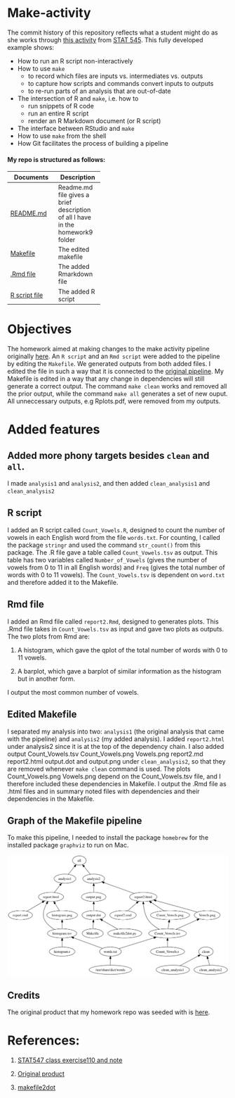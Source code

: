 Make-activity
=============

The commit history of this repository reflects what a student might do as she works through [this activity](http://stat545-ubc.github.io/automation04_make-activity.html) from [STAT 545](http://stat545-ubc.github.io). This fully developed example shows:

  * How to run an R script non-interactively
  * How to use `make`
    - to record which files are inputs vs. intermediates vs. outputs
    - to capture how scripts and commands convert inputs to outputs
    - to re-run parts of an analysis that are out-of-date
  * The intersection of R and `make`, i.e. how to
    - run snippets of R code
    - run an entire R script
    - render an R Markdown document (or R script)
  * The interface between RStudio and `make`
  * How to use `make` from the shell
  * How Git facilitates the process of building a pipeline
  
#### My repo is structured as follows:

<table style="width:42%;">
<colgroup>
<col width="23%" />
<col width="18%" />
</colgroup>
<thead>
<tr class="header">
<th><strong>Documents</strong></th>
<th><strong>Description</strong></th>
</tr>
</thead>
<tbody>
<tr class="odd">
<td><a href="https://github.com/STAT545-UBC-students/hw09-funkedavid82/blob/master/README.md">README.md</a></td>
<td>Readme.md file gives a brief description of all I have in the homework9 folder</td>
</tr>
<tr class="even">
<td><a href="https://github.com/STAT545-UBC-students/hw09-funkedavid82/blob/master/Makefile">Makefile</a></td>
<td>The edited makefile </td>
</tr>
<tr class="odd">
<td><a href="https://github.com/STAT545-UBC-students/hw09-funkedavid82/blob/master/Makefile">.Rmd file</a></td>
<td>The added Rmarkdown file </td>
</tr>
<tr class="even">
<td><a href="https://github.com/STAT545-UBC-students/hw09-funkedavid82/blob/master/Makefile">R script file</a></td>
<td>The added R script </td>
</tr>
</tbody>
</table>

# Objectives

The homework aimed at making changes to the make activity pipeline originally [here](https://github.com/STAT545-UBC/make-activity). An `R script` and an `Rmd script` were added to the pipeline by editing the `Makefile`. We generated outputs from both added files. I edited the file in such a way that it is connected to the [original pipeline](https://github.com/STAT545-UBC/make-activity). My Makefile is edited in a way that any change in dependencies will still generate a correct output.
The command `make clean` works and removed all the prior output, while the command `make all` generates a set of new ouput. All unneccessary outputs, e.g Rplots.pdf, were removed from my outputs.

# Added features

## Added more phony targets besides `clean` and `all`.

I made `analysis1` and `analysis2`, and then added `clean_analysis1` and `clean_analysis2`

## R script

I added an R script called `Count_Vowels.R`, designed to count the number of vowels in each English word from the file `words.txt`. For counting, I called the package `stringr` and used the command `str_count()` from this package. The .R file gave a table called `Count_Vowels.tsv` as output. This table has two variables called `Number_of_Vowels` (gives the number of vowels from 0 to 11 in all English words) and `Freq` (gives the total number of words with 0 to 11 vowels). The `Count_Vowels.tsv` is dependent on `word.txt` and therefore added it to the Makefile.

## Rmd file

I added an Rmd file called `report2.Rmd`, designed to generates plots. This .Rmd file takes in `Count_Vowels.tsv` as input and gave two plots as outputs. The two plots from Rmd are: 

1. A histogram, which gave the qplot of the total number of words with 0 to 11 vowels. 

2. A barplot, which gave a barplot of similar information as the histogram but in another form.

I output the most common number of vowels.

## Edited Makefile

I separated my analysis into two: `analysis1` (the original analysis that came with the pipeline) and `analysis2` (my added analysis). I added `report2.html` under analysis2 since it is at the top of the dependency chain. I also added output Count_Vowels.tsv Count_Vowels.png Vowels.png report2.md report2.html output.dot and output.png under `clean_analysis2`, so that they are removed whenever `make clean` command is used. The plots Count_Vowels.png Vowels.png depend on the Count_Vowels.tsv file, and I therefore included these dependencies in Makefile. I output the .Rmd file as .html files and in summary noted files with dependencies and their dependencies in the Makefile.

## Graph of the Makefile pipeline 

To make this pipeline, I needed to install the package `homebrew` for the installed package `graphviz` to run on Mac.

![This is the graph of the pipeline](output.png)

## Credits

The original product that my homework repo was seeded with is [here](https://github.com/STAT545-UBC/make-activity).

# References:

1.  [STAT547 class exercise110 and note](https://github.com/funkedavid82/Stat545_participation/tree/master/cm110)

2.  [Original product](https://github.com/STAT545-UBC/make-activity)
  
3. [makefile2dot](https://github.com/vak/makefile2dot)